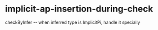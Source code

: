 # implicit-ap-insertion-during-check

checkByInfer -- when inferred type is ImplicitPi, handle it specially
